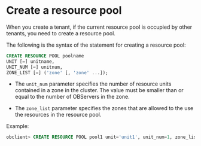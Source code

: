 Create a resource pool 
===========================================

When you create a tenant, if the current resource pool is occupied by other tenants, you need to create a resource pool. 

The following is the syntax of the statement for creating a resource pool:

```sql
CREATE RESOURCE POOL poolname 
UNIT [=] unitname, 
UNIT_NUM [=] unitnum, 
ZONE_LIST [=] ('zone' [, 'zone' ...]);
```



* The `unit_num` parameter specifies the number of resource units contained in a zone in the cluster. The value must be smaller than or equal to the number of OBServers in the zone.

  

* The `zone_list` parameter specifies the zones that are allowed to the use the resources in the resource pool.

  




Example:

```sql
obclient> CREATE RESOURCE POOL pool1 unit='unit1', unit_num=1, zone_list=('zone1','zone2','zone3');
```



